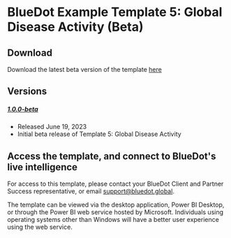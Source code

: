 # BlueDot Example Template 5: Global Disease Activity (Beta)

## Download

Download the latest beta version of the template [here](https://github.com/BlueDot-global/bluedot-support/raw/main/Example%20Templates/Power%20BI/Template%205%20-%20Global%20Disease%20Activity/template5-global-disease-activity-v1.0.0-beta.pbix)

## Versions

##### [1.0.0-beta](https://github.com/BlueDot-global/bluedot-support/raw/GDAv1.0.0-beta/Example%20Templates/Power%20BI/Template%205%20-%20Global%20Disease%20Activity/template5-global-disease-activity-v1.0.0-beta.pbix)
- Released June 19, 2023
- Initial beta release of Template 5: Global Disease Activity

## Access the template, and connect to BlueDot's live intelligence

For access to this template, please contact your BlueDot Client and Partner Success representative, or email support@bluedot.global.

The template can be viewed via the desktop application, Power BI Desktop, or through the Power BI web service hosted by Microsoft. Individuals using operating systems other than Windows will have a better user experience using the web service.